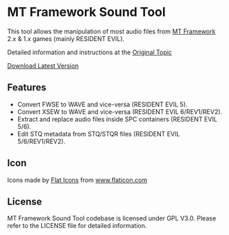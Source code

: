 MT Framework Sound Tool
=======================

This tool allows the manipulation of most audio files from [MT Framework](https://en.wikipedia.org/wiki/MT_Framework) 2.x & 1.x games (mainly RESIDENT EVIL).

Detailed information and instructions at the [Original Topic](https://github.com/LuBuCake/MTF.SoundTool/)

[Download Latest Version](https://raw.githubusercontent.com/LuBuCake/MTF.SoundTool/main/MTF.SoundTool/MTF.SoundTool.Versioning/MTF.SoundTool/latest.zip)

## Features

* Convert FWSE to WAVE and vice-versa (RESIDENT EVIL 5).
* Convert XSEW to WAVE and vice-versa (RESIDENT EVIL 6/REV1/REV2).
* Extract and replace audio files inside SPC containers (RESIDENT EVIL 5/6).
* Edit STQ metadata from STQ/STQR files (RESIDENT EVIL 5/6/REV1/REV2).

## Icon

<div>Icons made by <a href="https://www.flaticon.com/authors/flat-icons" title="Flat Icons">Flat Icons</a> from <a href="https://www.flaticon.com/" title="Flaticon">www.flaticon.com</a></div>

## License

MT Framework Sound Tool codebase is  licensed under GPL V3.0.
Please refer to the LICENSE file for detailed information.
